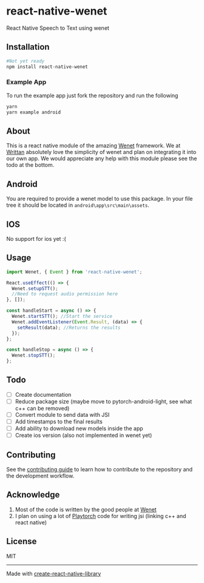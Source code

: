# react-native-wenet

React Native Speech to Text using wenet

## Installation

```sh
#Not yet ready
npm install react-native-wenet
```

### Example App

To run the example app just fork the repository and run the following

```sh
yarn
yarn example android
```

## About

This is a react native module of the amazing [Wenet](https://github.com/wenet-e2e/wenet) framework. We at [Writtan](https://www.writtan.com) absolutely love the simplicity of wenet and plan on integrating it into our own app. We would appreciate any help with this module please see the todo at the bottom.

## Android

You are required to provide a wenet model to use this package. In your file tree it should be located in `android\app\src\main\assets`.

## IOS

No support for ios yet :(

## Usage

```js
import Wenet, { Event } from 'react-native-wenet';

React.useEffect(() => {
  Wenet.setupSTT();
  //Need to request audio permission here
}, []);

const handleStart = async () => {
  Wenet.startSTT(); //Start the service
  Wenet.addEventListener(Event.Result, (data) => {
    setResult(data); //Returns the results
  });
};

const handleStop = async () => {
  Wenet.stopSTT();
};
```

## Todo

- [ ] Create documentation
- [ ] Reduce package size (maybe move to pytorch-android-light, see what c++ can be removed)
- [ ] Convert module to send data with JSI
- [ ] Add timestamps to the final results
- [ ] Add ability to download new models inside the app
- [ ] Create ios version (also not implemented in wenet yet)

## Contributing

See the [contributing guide](CONTRIBUTING.md) to learn how to contribute to the repository and the development workflow.

## Acknowledge

1. Most of the code is written by the good people at [Wenet](https://github.com/wenet-e2e/wenet)
2. I plan on using a lot of [Playtorch](https://github.com/facebookresearch/playtorch) code for writing jsi (linking c++ and react native)

## License

MIT

---

Made with [create-react-native-library](https://github.com/callstack/react-native-builder-bob)
